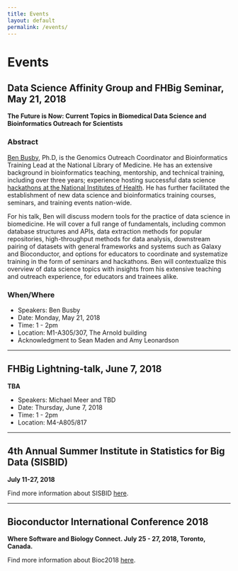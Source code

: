 ```yaml
---
title: Events
layout: default
permalink: /events/
---
```

# Events

## Data Science Affinity Group and FHBig Seminar, May 21, 2018
__The Future is Now: Current Topics in Biomedical Data Science and Bioinformatics Outreach for
Scientists__

### Abstract
[Ben Busby](http://linkedin.com/in/dcgenomics), Ph.D, is the
Genomics Outreach Coordinator and Bioinformatics Training Lead at the
National Library of Medicine. He has an extensive background in
bioinformatics teaching, mentorship, and technical training, including
over three years; experience hosting successful data science
[hackathons  at the National Institutes of Health](https://github.com/NCBI-Hackathons). He 
has further facilitated the establishment of new data science and
bioinformatics training courses, seminars, and training events nation-wide.

For his talk, Ben will discuss modern tools for the practice of data science
in biomedicine. He will cover a full range of fundamentals, including
common database structures and APIs, data extraction methods for
popular repositories, high-throughput methods for data analysis,
downstream pairing of datasets with general frameworks and systems
such as Galaxy and Bioconductor, and options for educators to
coordinate and systematize training in the form of seminars and
hackathons. Ben will contextualize this overview of data science
topics with insights from his extensive teaching and outreach
experience, for educators and trainees alike.

### When/Where
- Speakers: Ben Busby
- Date: Monday, May 21, 2018
- Time: 1 - 2pm
- Location: M1-A305/307, The Arnold building
- Acknowledgment to Sean Maden and Amy Leonardson

---

## FHBig Lightning-talk, June 7, 2018
__TBA__

- Speakers: Michael Meer and TBD
- Date: Thursday,  June 7, 2018
- Time: 1 - 2pm
- Location: M4-A805/817

---

## 4th Annual Summer Institute in Statistics for Big Data (SISBID)
__July 11-27, 2018__

Find more information about SISBID [here](http://www.biostat.washington.edu/suminst/sisbid).

---

## Bioconductor International Conference 2018
__Where Software and Biology Connect. July 25 - 27, 2018, Toronto, Canada.__

Find more information about Bioc2018 [here](http://bioc2018.bioconductor.org/).
